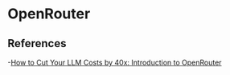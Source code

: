 # OpenRouter



## References

-[How to Cut Your LLM Costs by 40x: Introduction to OpenRouter](https://ai.gopubby.com/how-to-cut-your-llm-costs-by-40x-introduction-to-openrouter-e675531ed996)